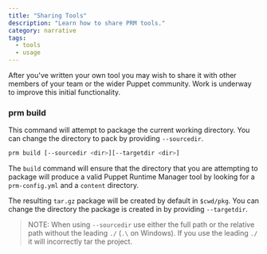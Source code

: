 ```yaml
---
title: "Sharing Tools"
description: "Learn how to share PRM tools."
category: narrative
tags:
  - tools
  - usage
---
```


After you've written your own tool you may wish to share it with other members of your team or the wider Puppet community. Work is underway to improve this initial functionality.

### prm build

This command will attempt to package the current working directory. You can change the directory to pack by providing `--sourcedir`.

``` bash
prm build [--sourcedir <dir>][--targetdir <dir>]
```

The `build` command will ensure that the directory that you are attempting to package will produce a valid Puppet Runtime Manager tool by looking for a `prm-config.yml` and a `content` directory.

The resulting `tar.gz` package will be created by default in `$cwd/pkg`. You can change the directory the package is created in by providing `--targetdir`.

> NOTE: When using `--sourcedir` use either the full path or the relative path without the leading `./` (`.\` on Windows).
> If you use the leading `./` it will incorrectly tar the project.
